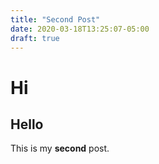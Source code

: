 ```yaml
---
title: "Second Post"
date: 2020-03-18T13:25:07-05:00
draft: true
---
```


# Hi 
## Hello

This is my **second** post.
